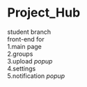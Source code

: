 # Project_Hub
student branch<br>
front-end for<br>
1.main page<br>
2.groups<br>
3.upload *popup*<br>
4.settings<br>
5.notification *popup*
